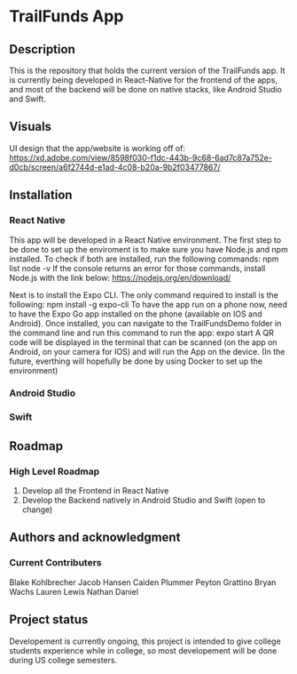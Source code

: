 # TrailFunds App

## Description

This is the repository that holds the current version of the TrailFunds app. It is currently being developed in React-Native for the frontend of the apps, and most of the backend will be done on native stacks, like Android Studio and Swift. 

## Visuals

UI design that the app/website is working off of: https://xd.adobe.com/view/8598f030-f1dc-443b-9c68-6ad7c87a752e-d0cb/screen/a6f2744d-e1ad-4c08-b20a-9b2f03477867/ 

## Installation

### React Native

This app will be developed in a React Native environment. The first step to be done to set up the enviroment is to make sure you have Node.js and npm installed. To check if both are installed, run the following commands:
npm list
node -v
If the console returns an error for those commands, install Node.js with the link below:
https://nodejs.org/en/download/

Next is to install the Expo CLI. The only command required to install is the following:
npm install -g expo-cli
To have the app run on a phone now, need to have the Expo Go app installed on the phone (available on IOS and Android). Once installed, you can navigate to the TrailFundsDemo folder in the command line and run this command to run the app:
expo start
A QR code will be displayed in the terminal that can be scanned (on the app on Android, on your camera for IOS) and will run the App on the device. (In the future, everthing will hopefully be done by using Docker to set up the environment)

### Android Studio

### Swift

## Roadmap

### High Level Roadmap

1. Develop all the Frontend in React Native
2. Develop the Backend natively in Android Studio and Swift (open to change)

## Authors and acknowledgment

### Current Contributers

Blake Kohlbrecher
Jacob Hansen
Caiden Plummer
Peyton Grattino
Bryan Wachs
Lauren Lewis
Nathan Daniel

## Project status

Developement is currently ongoing, this project is intended to give college students experience while in college, so most developement will be done during US college semesters. 